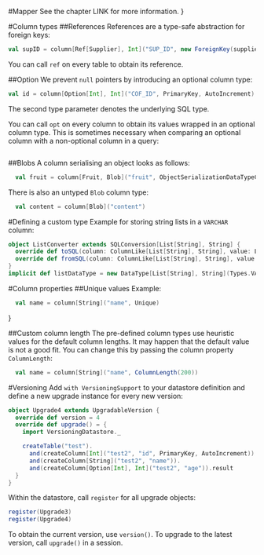 #Mapper
See the chapter LINK for more information.
}

#Column types
##References
References are a type-safe abstraction for foreign keys:

```scala
val supID = column[Ref[Supplier], Int]("SUP_ID", new ForeignKey(suppliers.id))
```

You can call `ref` on every table to obtain its reference.

##Option
We prevent `null` pointers by introducing an optional column type:

```scala
val id = column[Option[Int], Int]("COF_ID", PrimaryKey, AutoIncrement)
```

The second type parameter denotes the underlying SQL type.

You can call `opt` on every column to obtain its values wrapped in an optional column type. This is sometimes necessary when comparing an optional column with a non-optional column in a query:

```scala

```
     

##Blobs
A column serialising an object looks as follows:

```scala
  val fruit = column[Fruit, Blob]("fruit", ObjectSerializationDataTypeCreator.create[Fruit])
```

There is also an untyped `Blob` column type:

```scala
  val content = column[Blob]("content")
```

#Defining a custom type
Example for storing string lists in a `VARCHAR` column:

```scala
object ListConverter extends SQLConversion[List[String], String] {
  override def toSQL(column: ColumnLike[List[String], String], value: List[String]): String = value.mkString("|")
  override def fromSQL(column: ColumnLike[List[String], String], value: String): List[String] = value.split('|').toList
}
implicit def listDataType = new DataType[List[String], String](Types.VARCHAR, SQLType("VARCHAR(1024)"), ListConverter)
```

#Column properties
##Unique values
Example:

```scala
  val name = column[String]("name", Unique)
```
}

##Custom column length
The pre-defined column types use heuristic values for the default column lengths. It may happen that the default value is not a good fit. You can change this by passing the column property `ColumnLength`:

```scala
  val name = column[String]("name", ColumnLength(200))
```

#Versioning
Add `with VersioningSupport` to your datastore definition and define a new upgrade instance for every new version:

```scala
object Upgrade4 extends UpgradableVersion {
  override def version = 4
  override def upgrade() = {
    import VersioningDatastore._

    createTable("test").
      and(createColumn[Int]("test2", "id", PrimaryKey, AutoIncrement)).
      and(createColumn[String]("test2", "name")).
      and(createColumn[Option[Int], Int]("test2", "age")).result
  }
}
```

Within the datastore, call `register` for all upgrade objects:

```scala
register(Upgrade3)
register(Upgrade4)
```

To obtain the current version, use `version()`. To upgrade to the latest version, call `upgrade()` in a session.